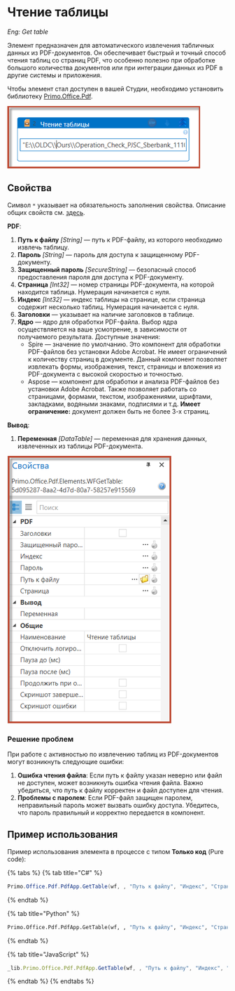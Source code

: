# Чтение таблицы

*Eng: Get table*

Элемент предназначен для автоматического извлечения табличных данных из PDF-документов. Он обеспечивает быстрый и точный способ чтения таблиц со страниц PDF, что особенно полезно при обработке большого количества документов или при интеграции данных из PDF в другие системы и приложения.

Чтобы элемент стал доступен в вашей Студии, необходимо установить библиотеку [Primo.Office.Pdf](https://docs.primo-rpa.ru/primo-rpa/g_elements/el_extra/els_pdf).

![](<../../../.gitbook/assets1/gettable.png>)

## Свойства
Символ `*` указывает на обязательность заполнения свойства. Описание общих свойств см. [здесь](https://docs.primo-rpa.ru/primo-rpa/primo-studio/process/elements#svoistva-elementa).

**PDF**:

1. **Путь к файлу** *[String]* — путь к PDF-файлу, из которого необходимо извлечь таблицу.
1. **Пароль** *[String]* — пароль для доступа к защищенному PDF-документу.
1. **Защищенный пароль** *[SecureString]* — безопасный способ предоставления пароля для доступа к PDF-документу.
1. **Страница** *[Int32]* — номер страницы PDF-документа, на которой находится таблица. Нумерация начинается с нуля.
1. **Индекс** *[Int32]* — индекс таблицы на странице, если страница содержит несколько таблиц. Нумерация начинается с нуля. 
1. **Заголовки** — указывает на наличие заголовков в таблице.
1. **Ядро** — ядро для обработки PDF-файла. Выбор ядра осуществляется на ваше усмотрение, в зависимости от получаемого результата. Доступные значения:
   * Spire — значение по умолчанию. Это компонент для обработки PDF-файлов без установки Adobe Acrobat. Не имеет ограничений к количеству страниц в документе. Данный компонент позволяет извлекать формы, изображения, текст, страницы и вложения из PDF-документа с высокой скоростью и точностью. 
   * Aspose — компонент для обработки и анализа PDF-файлов без установки Adobe Acrobat. Также позволяет работать со страницами, формами, текстом, изображениями, шрифтами, закладками, водяными знаками, подписями и т.д. **Имеет ограничение:** документ должен быть не более 3-х страниц. 

**Вывод**:

1. **Переменная** *[DataTable]* — переменная для хранения данных, извлеченных из таблицы PDF-документа.
   

![](<../../../.gitbook/assets1/gettable2.png>)


### Решение проблем
При работе с активностью по извлечению таблиц из PDF-документов могут возникнуть следующие ошибки:

1. **Ошибка чтения файла**: Если путь к файлу указан неверно или файл не доступен, может возникнуть ошибка чтения файла. Важно убедиться, что путь к файлу корректен и файл доступен для чтения.
2. **Проблемы с паролем**: Если PDF-файл защищен паролем, неправильный пароль может вызвать ошибку доступа. Убедитесь, что пароль правильный и корректно передается в компонент.

## Пример использования

Пример использования элемента в процессе с типом **Только код** (Pure code):

{% tabs %}
{% tab title="C#" %}
```csharp
Primo.Office.Pdf.PdfApp.GetTable(wf, , "Путь к файлу", "Индекс", "Страница", "Заголовки", "Пароль");
```
{% endtab %}

{% tab title="Python" %}
```python
Primo.Office.Pdf.PdfApp.GetTable(wf, , "Путь к файлу", "Индекс", "Страница", "Заголовки", "Пароль");
```
{% endtab %}

{% tab title="JavaScript" %}
```javascript
_lib.Primo.Office.Pdf.PdfApp.GetTable(wf, , "Путь к файлу", "Индекс", "Страница", "Заголовки", "Пароль");
```
{% endtab %}
{% endtabs %}

